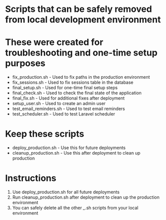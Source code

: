 # Scripts that can be safely removed from local development environment
# These were created for troubleshooting and one-time setup purposes

- fix_production.sh - Used to fix paths in the production environment
- fix_sessions.sh - Used to fix sessions table in the database
- final_setup.sh - Used for one-time final setup steps
- final_check.sh - Used to check the final state of the application
- final_fix.sh - Used for additional fixes after deployment
- setup_user.sh - Used to create an admin user
- test_email_reminders.sh - Used to test email reminders
- test_scheduler.sh - Used to test Laravel scheduler

# Keep these scripts
- deploy_production.sh - Use this for future deployments
- cleanup_production.sh - Use this after deployment to clean up production

# Instructions
1. Use deploy_production.sh for all future deployments
2. Run cleanup_production.sh after deployment to clean up the production environment
3. You can safely delete all the other *_*.sh scripts from your local environment
